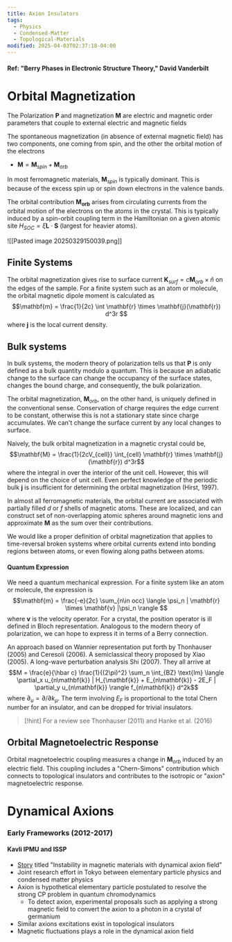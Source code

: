 ```yaml
---
title: Axion Insulators
tags:
  - Physics
  - Condensed-Matter
  - Topological-Materials
modified: 2025-04-03T02:37:18-04:00
---
```

#### Ref: "Berry Phases in Electronic Structure Theory," David Vanderbilt
# Orbital Magnetization
The Polarization $\mathbf{P}$ and magnetization $\mathbf{M}$ are electric and magnetic order parameters that couple to external electric and magnetic fields
   
The spontaneous magnetization (in absence of external magnetic field) has two components, one coming from spin, and the other the orbital motion of the electrons
- $\mathbf{M} = \mathbf{M}_{spin} + \mathbf{M}_{orb}$

In most ferromagnetic materials, $\mathbf{M}_{spin}$ is typically dominant. This is because of the excess spin up or spin down electrons in the valence bands.

 The orbital contribution $\mathbf{M_{orb}}$ arises from circulating currents from the orbital motion of the electrons on the atoms in the crystal. This is typically induced by a spin-orbit coupling term in the Hamiltonian on a given atomic site $H_{SOC} = \xi \mathbf{L} \cdot \mathbf{S}$  (largest for heavier atoms).
 
 ![[Pasted image 20250329150039.png]]

## Finite Systems

The orbital magnetization gives rise to surface current $\mathbf{K}_{surf} = c \mathbf{M}_{orb} \times \hat{n}$ on the edges of the sample. For a finite system such as an atom or molecule, the orbital magnetic dipole moment is calculated as 
$$\mathbf{m} = \frac{1}{2c} \int \mathbf{r} \times \mathbf{j}(\mathbf{r}) d^3r $$ where $\mathbf{j}$ is the local current density. 
## Bulk systems

In bulk systems, the modern theory of polarization tells us that $\mathbf{P}$ is only defined as a bulk quantity modulo a quantum. This is because an adiabatic change to the surface can change the occupancy of the surface states, changes the bound charge, and consequently, the bulk polarization.

The orbital magnetization, $\mathbf{M}_{orb}$, on the other hand, is uniquely defined in the conventional sense. Conservation of charge requires the edge current to be constant, otherwise this is not a stationary state since charge accumulates. We can't change the surface current by any local changes to surface.

 Naively, the bulk orbital magnetization in a magnetic crystal could be, $$\mathbf{M} = \frac{1}{2cV_{cell}} \int_{cell} \mathbf{r} \times \mathbf{j}(\mathbf{r}) d^3r$$where the integral in over the interior of the unit cell. However, this will depend on the choice of unit cell. Even perfect knowledge of the periodic bulk $\mathbf{j}$ is insufficient for determining the orbital magnetization (Hirst, 1997).
 
 In almost all ferromagnetic materials, the orbital current are associated with partially filled $d$ or $f$ shells of magnetic atoms. These are localized, and can construct set of non-overlapping atomic spheres around magnetic ions and approximate $\mathbf{M}$ as the sum over their contributions.
 
We would like a proper definition of orbital magnetization that applies to time-reversal broken systems where orbital currents extend into bonding regions between atoms, or even flowing along paths between atoms. 
#### Quantum Expression

We need a quantum mechanical expression. For a finite system like an atom or molecule, the expression is $$\mathbf{m} = \frac{-e}{2c} \sum_{n\in occ} \langle \psi_n | \mathbf{r} \times \mathbf{v} |\psi_n \rangle $$ where $\mathbf{v}$ is the velocity operator. For a crystal, the position operator is ill defined in Bloch representation. Analogous to the modern theory of polarization, we can hope to express it in terms of a Berry connection. 

An approach based on Wannier representation put forth by Thonhauser (2005) and Ceresoli (2006). A semiclassical theory proposed by Xiao (2005). A long-wave perturbation analysis Shi (2007). They all arrive at  $$M = \frac{e}{\hbar c} \frac{1}{(2\pi)^2} \sum_n \int_{BZ} \text{Im} \langle \partial_x u_{n\mathbf{k}} | H_{\mathbf{k}} + E_{n\mathbf{k}} - 2E_F | \partial_y u_{n\mathbf{k}} \rangle f_{n\mathbf{k}} d^2k$$where $\partial_u = \partial/\partial k_{\mu}$. The term involving $E_F$ is proportional to the total Chern number for an insulator, and can be dropped for trivial insulators. 

>[!hint] For a review see Thonhauser (2011) and Hanke et al. (2016)

## Orbital Magnetoelectric Response

Orbital magnetoelectric coupling measures a change in $\mathbf{M}_{orb}$ induced by an electric field.
This coupling includes a "Chern-Simons" contribution which connects to topological insulators and contributes to the isotropic or "axion" magnetoelectric response.



# Dynamical Axions
### Early Frameworks (2012-2017)

#### Kavli IPMU and ISSP
- [Story](https://www.ipmu.jp/en/story/7788) titled "Instability in magnetic materials with dynamical axion field"
- Joint research effort in Tokyo between elementary particle physics and condensed matter physics
- Axion is hypothetical elementary particle postulated to resolve the strong CP problem in quantum chromodynamics
	- To detect axion, experimental proposals such as applying a strong magnetic field to convert the axion to a photon in a crystal of germanium
- Similar axions excitations exist in topological insulators
- Magnetic fluctuations plays a role in the dynamical axion field